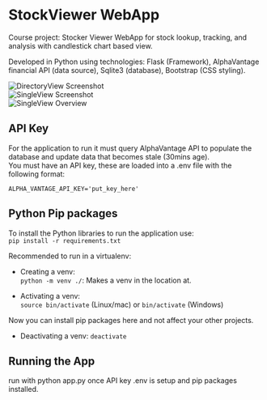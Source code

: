 # StockViewer WebApp
Course project: Stocker Viewer WebApp for stock lookup, tracking, and analysis with candlestick chart based view.    

Developed in Python using technologies: Flask (Framework), AlphaVantage financial API (data source), Sqlite3 (database), Bootstrap (CSS styling).    

![DirectoryView Screenshot](https://github.com/CS480-Group-E/StockViewer-WebApp/raw/main/screenshots/StockViewerScreenshot1.png)    
![SingleView Screenshot](https://github.com/CS480-Group-E/StockViewer-WebApp/raw/main/screenshots/StockViewerScreenshot1_1.png)    
![SingleView Overview](https://github.com/CS480-Group-E/StockViewer-WebApp/raw/main/screenshots/StockViewerScreenshot1_1.png)    

## API Key
For the application to run it must query AlphaVantage API to populate the database and update data that becomes stale (30mins age).    
You must have an API key, these are loaded into a .env file with the following format:    

`ALPHA_VANTAGE_API_KEY='put_key_here'`

## Python Pip packages
To install the Python libraries to run the application use:    
`pip install -r requirements.txt`

Recommended to run in a virtualenv:    

- Creating a venv:    
`python -m venv ./`: Makes a venv in the location at.    

- Activating a venv:    
`source bin/activate` (Linux/mac) or `bin/activate` (Windows)    

Now you can install pip packages here and not affect your other projects.    

- Deactivating a venv:
`deactivate`

## Running the App
run with python app.py once API key .env is setup and pip packages installed.  
